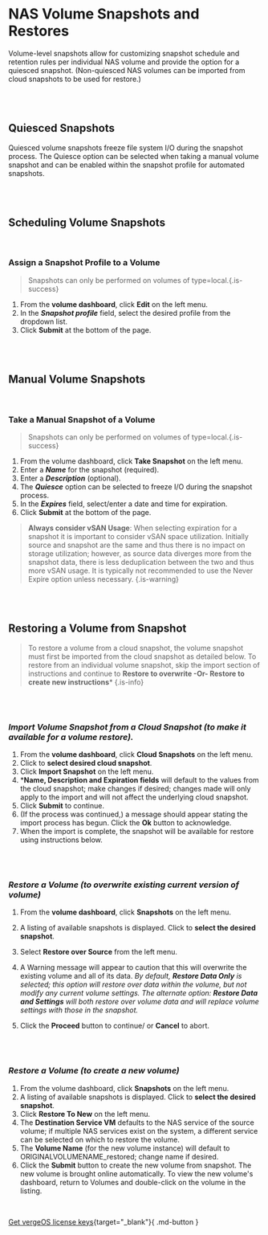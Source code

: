 

# NAS Volume Snapshots and Restores

Volume-level snapshots allow for customizing snapshot schedule and retention rules per individual NAS volume and provide the option for a quiesced snapshot. (Non-quiesced NAS volumes can be imported from cloud snapshots to be used for restore.)

<br>
<br>


## Quiesced Snapshots

Quiesced volume snapshots freeze file system I/O during the snapshot process. The Quiesce option can be selected when taking a manual volume snapshot and can be enabled within the snapshot profile for automated snapshots.

<br>
<br>


## Scheduling Volume Snapshots
<br>

### Assign a Snapshot Profile to a Volume

> Snapshots can only be performed on volumes of type=local.{.is-success}

1.  From the **volume dashboard**, click **Edit** on the left menu.
2.  In the ***Snapshot profile*** field, select the desired profile from the dropdown list.
3.  Click **Submit** at the bottom of the page.

<br>
<br>

## Manual Volume Snapshots
<br>

### Take a Manual Snapshot of a Volume
> Snapshots can only be performed on volumes of type=local.{.is-success}

1.  From the volume dashboard, click **Take Snapshot** on the left menu.
2.  Enter a ***Name*** for the snapshot (required).
3.  Enter a ***Description*** (optional).
4.  The ***Quiesce*** option can be selected to freeze I/O during the snapshot process.
5.  In the ***Expires*** field, select/enter a date and time for expiration.
6.  Click **Submit** at the bottom of the page.


> **Always consider vSAN Usage**: When selecting expiration for a snapshot it is important to consider vSAN space utilization. Initially source and snapshot are the same and thus there is no impact on storage utilization; however, as source data diverges more from the snapshot data, there is less deduplication between the two and thus more vSAN usage. It is typically not recommended to use the Never Expire option unless necessary. {.is-warning}

<br>
<br>

## Restoring a Volume from Snapshot

> To restore a volume from a cloud snapshot, the volume snapshot must first be imported from the cloud snapshot as detailed below. To restore from an individual volume snapshot, skip the import section of instructions and continue to **Restore to overwrite -Or- Restore to create new instructions*** {.is-info}

<br>
<br>

### *Import Volume Snapshot from a Cloud Snapshot (to make it available for a volume restore).*

1.  From the **volume dashboard**, click **Cloud Snapshots** on the left menu.
2.  Click to **select desired cloud snapshot**.
3.  Click **Import Snapshot** on the left menu.
4.  ***Name, Description and Expiration fields** will default to the values from the cloud snapshot; make changes if desired; changes made will only apply to the import and will not affect the underlying cloud snapshot.
5.  Click **Submit** to continue.
6.  (If the process was continued,) a message should appear stating the import process has begun. Click the **Ok** button to acknowledge.
7.  When the import is complete, the snapshot will be available for restore using instructions below.

<br>
<br>

### *Restore a Volume (to overwrite existing current version of volume)*

1.  From the **volume dashboard**, click **Snapshots** on the left menu.
2.  A listing of available snapshots is displayed. Click to **select the desired snapshot**.
3.  Select **Restore over Source** from the left menu.
4.  A Warning message will appear to caution that this will overwrite the existing volume and all of its data.  *By default, **Restore Data Only** is selected; this option will restore over data within the volume, but not modify any current volume settings. The alternate option: **Restore Data and Settings** will both restore over volume data and will replace volume settings with those in the snapshot.*

5.   Click the **Proceed** button to continue/ or **Cancel** to abort.

<br>
<br>

### *Restore a Volume (to create a new volume)*

1.  From the volume dashboard, click **Snapshots** on the left menu.
2.  A listing of available snapshots is displayed. Click to **select the desired snapshot**.
3.  Click **Restore To New** on the left menu.
4.  The **Destination Service VM** defaults to the NAS service of the source volume; if multiple NAS services exist on the system, a different service can be selected on which to restore the volume.
5.  The **Volume Name** (for the new volume instance) will default to ORIGINALVOLUMENAME\_restored; change name if desired.
6.  Click the **Submit** button to create the new volume from snapshot.
The new volume is brought online automatically. To view the new volume's dashboard, return to Volumes and double-click on the volume in the listing.
<br>

[Get vergeOS license keys](https://www.verge.io/test-drive){target="_blank"}{ .md-button }